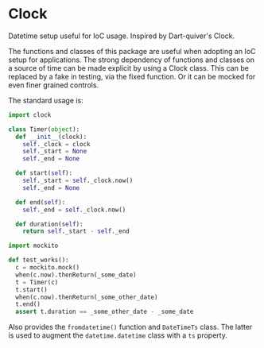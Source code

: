 # Clock #

Datetime setup useful for IoC usage. Inspired by Dart-quiver's Clock.

The functions and classes of this package are useful when adopting an IoC setup for applications.
The strong dependency of functions and classes on a source of time can be made explicit by using a
Clock class. This can be replaced by a fake in testing, via the fixed function. Or it can be mocked
for even finer grained controls.

The standard usage is:

```python
import clock

class Timer(object):
  def __init__(clock):
    self._clock = clock
    self._start = None
    self._end = None

  def start(self):
    self._start = self._clock.now()
    self._end = None

  def end(self):
    self._end = self._clock.now()

  def duration(self):
    return self._start - self._end

import mockito

def test_works():
  c = mockito.mock()
  when(c.now).thenReturn(_some_date)
  t = Timer(c)
  t.start()
  when(c.now).thenReturn(_some_other_date)
  t.end()
  assert t.duration == _some_other_date - _some_date
```

Also provides the `fromdatetime()` function and `DateTimeTs` class. The latter is used to augment
the `datetime.datetime` class with a `ts` property.
